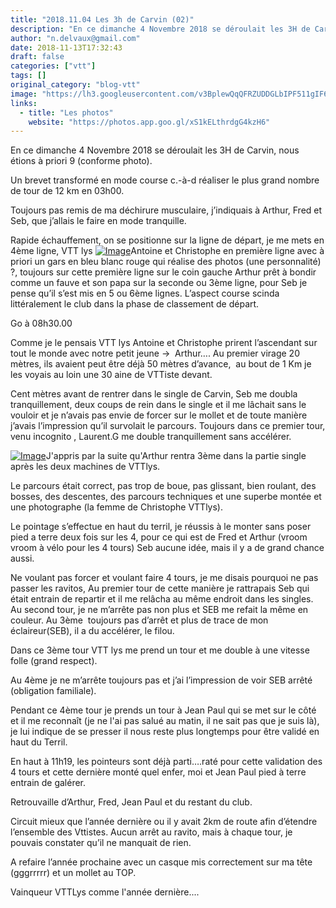 ```yaml
---
title: "2018.11.04 Les 3h de Carvin (02)"
description: "En ce dimanche 4 Novembre 2018 se déroulait les 3H de Carvin, nous étions à priori 9 (conforme photo)."
author: "n.delvaux@gmail.com"
date: 2018-11-13T17:32:43
draft: false
categories: ["vtt"]
tags: []
original_category: "blog-vtt"
image: "https://lh3.googleusercontent.com/v3BplewQqQFRZUDDGLbIPF511gIF6AwJdRKp_E4Pm425dJ6rGWZKy0Ns38SoWeceHbKUF-BPh9pE_AuacNWyyXLfl9xHvjWoEm-Tb0aUwK_l55czTmVXjakB00VG8rJRxJw6pPPGDIe2ZESkAxKP2nTxp25FZ91lE7utp3sRI3NIwiRPi0r1WsTjbqcrM0ryWPORmlsZNaBV02_Gv9bXtG6p5snbLUKhWwdFs3SkrJ5iVCBF9D5DxROAVyFGt2_TfPYiqaoI215_n8L36knJmyxI2AFEuZO_a7iL9IA1tK9fy4GrwVZaRJC4yBoWZKz_OoOeYdalLk7-C99fadt1hU0jqEmuTnZamnTtdgu6T5GoxlIwxdog6x4kcUKPlWV3mQq8vH_Hp4kBHxv5pe5C82MukLnBXVc_yz4epZT47Fu4sGQUDZ0ocQBPpZuEhQeMUzRjKjAEI9SKBYOXhJviA6jmbnRf1NlOrbKoq8rmD-sg39YV7MFsLkrcxujwOBF2Xxov6HPwTRpNUK0JQnVtEwSwnklS13jNB-Dvw0gNULMAT7StQ3o2BBzomc8oi9B-tWCcWQhECRLIcp_rnyz4dI7lYvIBvXSAAkjWKt0xh3iAJMXGAu5udDWVnd6SF3azghFXcxl2HuLpjAY8S53xE0Noa9Lw2qFRsIJttmUk6J5LnQ=w600-h898-no"
links:
  - title: "Les photos"
    website: "https://photos.app.goo.gl/xS1kELthrdgG4kzH6"
---
```


En ce dimanche 4 Novembre 2018 se déroulait les 3H de Carvin, nous étions à priori 9 (conforme photo).

<!--more-->

Un brevet transformé en mode course c.-à-d réaliser le plus grand nombre de tour de 12 km en 03h00.

Toujours pas remis de ma déchirure musculaire, j’indiquais à Arthur, Fred et Seb, que j’allais le faire en mode tranquille.

Rapide échauffement, on se positionne sur la ligne de départ, je me mets en 4ème ligne, VTT lys [![Image](https://lh3.googleusercontent.com/eiqXhL-NXwbB4xO3852NrDYH3XmVkrdFI_3YIkc8gtaGAuAVmMgH3mVyPahfKA6jQXHL6hpkUrKPjN0z61b6whmoMxeMO7QYVT-JfTXPXzU4MCU-oz-PsFw6TK2WXiiGIVrQqET6f1Mam_R-bLoNmN5ERKqjlY_KRQO-AFrpa5qrQK0_9hybmhnIl9gr5RhgEkMqpJi12qkBk6ijlRiurFQCjSCXh7jPmISRCo6ZpmcGUhXSyNRaGZ8LKZeGHpj7PADtmEq137-HFh4GLGqPLxFugTXrK3YEVhz4RNWxWlrBFK0DVQdYSHQ4q39kk3TOB0K4_7K17fyLj5RqUITIkRvkdkJK_EnYm2xh6E67KrjLd8OqLqJyRdWIX9aeQgUJ3uwVkadvj4mAwIqTKYMHC7nxW1TeSVYAT7JMyPGRDM1FBC-nPtKouvrf1nt7NSBjdtcuz6pDEIqSaqZN4HxhjYfyCKuWuqJkTZnxA6MhCsfHRrAy6KGmbXNDDDyUyygxiXebeQ_TYXWC7wdT_1c4O8nK1B0BlaHucA2HWWtXeOuBuLAqlXSt-mO_st-4pyUG6oBn2YN-vnQ56YPY_j_mWwz5sKXrVXeDVobvopjTf7no3XGV0BH4ZvtgUYVJBfCWr9O8lQvVkckxiyJZCesHP7A6t7FEy2N24iWnh8qX3TQki0QKf5fyMr7YFYEYTQrLHtcNCRPU6vUPQgUo5l8m4Nsd1oF3mKoclFEiPfA=w1344-h898-no)](https://lh3.googleusercontent.com/eiqXhL-NXwbB4xO3852NrDYH3XmVkrdFI_3YIkc8gtaGAuAVmMgH3mVyPahfKA6jQXHL6hpkUrKPjN0z61b6whmoMxeMO7QYVT-JfTXPXzU4MCU-oz-PsFw6TK2WXiiGIVrQqET6f1Mam_R-bLoNmN5ERKqjlY_KRQO-AFrpa5qrQK0_9hybmhnIl9gr5RhgEkMqpJi12qkBk6ijlRiurFQCjSCXh7jPmISRCo6ZpmcGUhXSyNRaGZ8LKZeGHpj7PADtmEq137-HFh4GLGqPLxFugTXrK3YEVhz4RNWxWlrBFK0DVQdYSHQ4q39kk3TOB0K4_7K17fyLj5RqUITIkRvkdkJK_EnYm2xh6E67KrjLd8OqLqJyRdWIX9aeQgUJ3uwVkadvj4mAwIqTKYMHC7nxW1TeSVYAT7JMyPGRDM1FBC-nPtKouvrf1nt7NSBjdtcuz6pDEIqSaqZN4HxhjYfyCKuWuqJkTZnxA6MhCsfHRrAy6KGmbXNDDDyUyygxiXebeQ_TYXWC7wdT_1c4O8nK1B0BlaHucA2HWWtXeOuBuLAqlXSt-mO_st-4pyUG6oBn2YN-vnQ56YPY_j_mWwz5sKXrVXeDVobvopjTf7no3XGV0BH4ZvtgUYVJBfCWr9O8lQvVkckxiyJZCesHP7A6t7FEy2N24iWnh8qX3TQki0QKf5fyMr7YFYEYTQrLHtcNCRPU6vUPQgUo5l8m4Nsd1oF3mKoclFEiPfA=w1344-h898-no)Antoine et Christophe en première ligne avec à priori un gars en bleu blanc rouge qui réalise des photos (une personnalité) ?, toujours sur cette première ligne sur le coin gauche Arthur prêt à bondir comme un fauve et son papa sur la seconde ou 3ème ligne, pour Seb je pense qu’il s’est mis en 5 ou 6ème lignes. L’aspect course scinda littéralement le club dans la phase de classement de départ.

Go à 08h30.00 

Comme je le pensais VTT lys Antoine et Christophe prirent l’ascendant sur tout le monde avec notre petit jeune -&gt;&nbsp; Arthur….
Au premier virage 20 mètres, ils avaient peut être déjà 50 mètres d’avance,&nbsp; au bout de 1 Km je les voyais au loin une 30 aine de VTTiste devant.

Cent mètres avant de rentrer dans le single de Carvin, Seb me doubla tranquillement, deux coups de rein dans le single et il me lâchait sans le vouloir et je n’avais pas envie de forcer sur le mollet et de toute manière j’avais l’impression qu’il survolait le parcours. 
Toujours dans ce premier tour, venu incognito , Laurent.G me double tranquillement sans accélérer. 

[![Image](https://lh3.googleusercontent.com/9YEjkFXhPJ5wjXIkDaQnTyncs_EzKh3xme6trSpktWvXWZeFw02X_LcW_BnRlilFLKIGh0DXrCAeGbVPoD4iI05GL36lXWxIPaY9fORSJt-b0lMXA-0y7FoaECy0nFWnBXa4vCUgqEr92152P0uRoNlfNlOQW7oiTilDDQjkRl2M5gXdqepcdca-FR7BvWJCSE38HjNWshFcYoiYfvP-go2ZzAVynuBYp3dm40PMmlXr-j5P6o7IWC9AvYqnqm6YgSCrJS1RKOR3yisWg1OCnX2mpw_Ad-X5_Q2Jpn-05zBJF-4nUsyZCbeguB5xNz9ymP1526jt9ipCYWxiPuJiP9GcB1vLlMyo9lj0p7thY4nuKi8iwq2Wsfv23qofAiIJPDruwmaneW6yQ1-obDJOr6GQuiyim6m1wmETJOxJXoFC3HGintkTYyLBDiZPCPRra83NNf5C_e_h7E1vMFTh5RxmBSm1bm0ZkgyCSF6Ik01aHsLKB6FkPVoI7wruX0S6eTd1FOQkGLij2i7y6d7R8f-3NQ9aeAQWwsQkf4qi5G5OxWsuvrCqc-LXapnSMg8PSGb1_qMgY3x2jVB55ocUKvT4yUWM-ujT6PTb5yIsqrEiMtrRGKhWnkSiuaZZV7teOtawoQ82Jw-B7OEf5RiUjChSsaOaI5ltfSwV4OZDZfBZ1pCR3_Lnr-lmgRZ6e5YGw5hr_aIOrVXn9OWYS9M39Ks3CIe6NJnfVlMJk9E=w600-h898-no)](https://lh3.googleusercontent.com/9YEjkFXhPJ5wjXIkDaQnTyncs_EzKh3xme6trSpktWvXWZeFw02X_LcW_BnRlilFLKIGh0DXrCAeGbVPoD4iI05GL36lXWxIPaY9fORSJt-b0lMXA-0y7FoaECy0nFWnBXa4vCUgqEr92152P0uRoNlfNlOQW7oiTilDDQjkRl2M5gXdqepcdca-FR7BvWJCSE38HjNWshFcYoiYfvP-go2ZzAVynuBYp3dm40PMmlXr-j5P6o7IWC9AvYqnqm6YgSCrJS1RKOR3yisWg1OCnX2mpw_Ad-X5_Q2Jpn-05zBJF-4nUsyZCbeguB5xNz9ymP1526jt9ipCYWxiPuJiP9GcB1vLlMyo9lj0p7thY4nuKi8iwq2Wsfv23qofAiIJPDruwmaneW6yQ1-obDJOr6GQuiyim6m1wmETJOxJXoFC3HGintkTYyLBDiZPCPRra83NNf5C_e_h7E1vMFTh5RxmBSm1bm0ZkgyCSF6Ik01aHsLKB6FkPVoI7wruX0S6eTd1FOQkGLij2i7y6d7R8f-3NQ9aeAQWwsQkf4qi5G5OxWsuvrCqc-LXapnSMg8PSGb1_qMgY3x2jVB55ocUKvT4yUWM-ujT6PTb5yIsqrEiMtrRGKhWnkSiuaZZV7teOtawoQ82Jw-B7OEf5RiUjChSsaOaI5ltfSwV4OZDZfBZ1pCR3_Lnr-lmgRZ6e5YGw5hr_aIOrVXn9OWYS9M39Ks3CIe6NJnfVlMJk9E=w600-h898-no)J'appris par la suite qu'Arthur rentra 3ème dans la partie single après les deux machines de VTTlys.

Le parcours était correct, pas trop de boue, pas glissant, bien roulant, des bosses, des descentes, des parcours techniques et une superbe montée et une photographe (la femme de Christophe VTTlys).

Le pointage s’effectue en haut du terril, je réussis à le monter sans poser pied a terre deux fois sur les 4, pour ce qui est de Fred et Arthur (vroom vroom à vélo pour les 4 tours) Seb aucune idée, mais il y a de grand chance aussi.

Ne voulant pas forcer et voulant faire 4 tours, je me disais pourquoi ne pas passer les ravitos, Au premier tour de cette manière je rattrapais Seb qui était entrain de repartir et il me relâcha au même endroit dans les singles. Au second tour, je ne m’arrête pas non plus et SEB me refait la même en couleur. Au 3ème &nbsp;toujours pas d’arrêt et plus de trace de mon éclaireur(SEB), il a du accélérer, le filou.

Dans ce 3ème tour VTT lys me prend un tour et me double à une vitesse folle (grand respect).

Au 4ème je ne m’arrête toujours pas et j’ai l’impression de voir SEB arrêté (obligation familiale).

Pendant ce 4ème tour je prends un tour à Jean Paul qui se met sur le côté et il me reconnaît (je ne l'ai pas salué au matin, il ne sait pas que je suis là), je lui indique de se presser il nous reste plus longtemps pour être validé en haut du Terril.

En haut à 11h19, les pointeurs sont déjà parti….raté pour cette validation des 4 tours et cette dernière monté quel enfer, moi et Jean Paul pied à terre entrain de galérer.

Retrouvaille d’Arthur, Fred, Jean Paul et du restant du club.

Circuit mieux que l’année dernière ou il y avait 2km de route afin d’étendre l’ensemble des Vttistes. Aucun arrêt au ravito, mais à chaque tour, je pouvais constater qu’il ne manquait de rien.

A refaire l’année prochaine avec un casque mis correctement sur ma tête (gggrrrrr) et un mollet au TOP.

Vainqueur VTTLys comme l'année dernière....